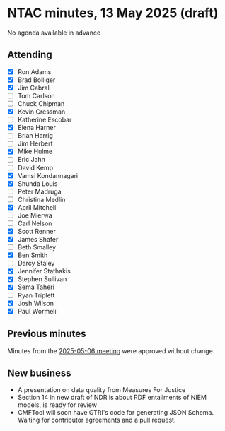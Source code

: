 # NTAC minutes, 13 May 2025 (draft)

No agenda available in advance

## Attending

- [x] Ron Adams
- [x] Brad Bolliger
- [x] Jim Cabral
- [ ] Tom Carlson
- [ ] Chuck Chipman
- [x] Kevin Cressman
- [ ] Katherine Escobar
- [x] Elena Harner
- [ ] Brian Harrig
- [ ] Jim Herbert
- [x] Mike Hulme
- [ ] Eric Jahn
- [ ] David Kemp
- [x] Vamsi Kondannagari
- [x] Shunda Louis
- [ ] Peter Madruga
- [ ] Christina Medlin
- [x] April Mitchell
- [ ] Joe Mierwa
- [ ] Carl Nelson
- [x] Scott Renner
- [x] James Shafer
- [ ] Beth Smalley
- [x] Ben Smith
- [ ] Darcy Staley 
- [x] Jennifer Stathakis
- [x] Stephen Sullivan
- [x] Sema Taheri
- [ ] Ryan Triplett
- [x] Josh Wilson
- [x] Paul Wormeli

## Previous minutes

Minutes from the [2025-05-06 meeting](2025-05-06-minutes.md) were approved without change.

## New business

* A presentation on data quality from Measures For Justice
* Section 14 in new draft of NDR is about RDF entailments of NIEM models, is ready for review
* CMFTool will soon have GTRI's code for generating JSON Schema.  Waiting for contributor agreements and a pull request.
